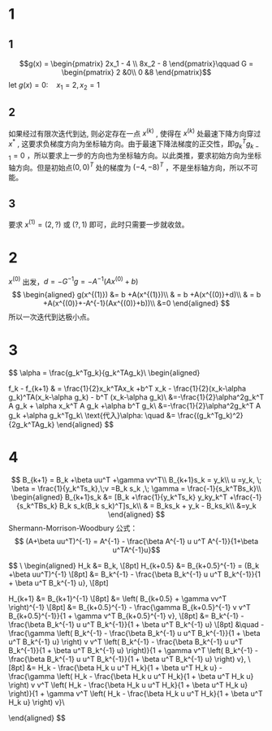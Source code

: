 # 1
## 1
$$g(x) = \begin{pmatrix} 2x_1 - 4 \\ 8x_2 - 8 \end{pmatrix}\qquad G = \begin{pmatrix} 2 &0\\ 0 &8 \end{pmatrix}$$
let $g(x) = 0 :\quad x_1 = 2, x_2 =1$

## 2
如果经过有限次迭代到达, 则必定存在一点 $x^{(k)}$ , 使得在 $x^{(k)}$ 处最速下降方向穿过 $x^*$ ,  这要求负梯度方向为坐标轴方向。由于最速下降法梯度的正交性，即$g_k^Tg_{k-1} = 0$ ，所以要求上一步的方向也为坐标轴方向。以此类推，要求初始方向为坐标轴方向。但是初始点$(0,0)^T$ 处的梯度为 $(-4,-8)^T$ ，不是坐标轴方向，所以不可能。

## 3
要求 $x^{(1)} = (2,?)$ 或 $(?,1)$ 即可，此时只需要一步就收敛。

# 2
$x^{(0)}$ 出发，$d = -G^{-1}g = -A^{-1}(Ax^{(0)}+b)$
$$
\begin{aligned}
g(x^{(1)}) &= b +A(x^{(1)})\\
& = b +A(x^{(0)}+d)\\
& = b +A(x^{(0)}+-A^{-1}(Ax^{(0)}+b))\\
&=0
\end{aligned}
$$
所以一次迭代到达极小点。

# 3

$$
\alpha = \frac{g_k^Tg_k}{g_k^TAg_k}\\
\begin{aligned}

f_k - f_{k+1} & = \frac{1}{2}x_k^TAx_k +b^T x_k - \frac{1}{2}(x_k-\alpha g_k)^TA(x_k-\alpha g_k) - b^T (x_k-\alpha g_k)\\
&=-\frac{1}{2}\alpha^2g_k^T A g_k + \alpha x_k^T A g_k +\alpha b^T g_k\\
&=-\frac{1}{2}\alpha^2g_k^T A g_k +\alpha g_k^Tg_k\\
\text{代入}\alpha: \quad &= \frac{(g_k^Tg_k)^2}{2g_k^TAg_k}
\end{aligned}
$$

# 4
$$
B_{k+1} = B_k +\beta uu^T +\gamma vv^T\\
B_{k+1}s_k = y_k\\
u =y_k, \; \beta = \frac{1}{y_k^Ts_k},\;v =B_k s_k ,\; \gamma = \frac{-1}{s_k^TBs_k}\\
\begin{aligned}
B_{k+1}s_k &= [B_k +\frac{1}{y_k^Ts_k} y_ky_k^T +\frac{-1}{s_k^TBs_k} B_k s_k(B_k s_k)^T]s_k\\
& = B_ks_k + y_k - B_ks_k\\
&=y_k
\end{aligned}
$$
Shermann-Morrison-Woodbury 公式：
$$
(A+\beta uu^T)^{-1} = A^{-1} - \frac{\beta A^{-1} u u^T A^{-1}}{1+\beta u^TA^{-1}u}$$

$$
\\
\begin{aligned}
H_k &= B_k, \\[8pt]
H_{k+0.5} &= B_{k+0.5}^{-1} = (B_k +\beta uu^T)^{-1} \\[8pt]
&= B_k^{-1} - \frac{\beta B_k^{-1} u u^T B_k^{-1}}{1 + \beta u^T B_k^{-1} u}, \\[8pt]



H_{k+1} &= B_{k+1}^{-1} \\[8pt]
&= \left( B_{k+0.5} + \gamma vv^T \right)^{-1} \\[8pt]
&= B_{k+0.5}^{-1} - \frac{\gamma B_{k+0.5}^{-1} v v^T B_{k+0.5}^{-1}}{1 + \gamma v^T B_{k+0.5}^{-1} v}, \\[8pt]
&= B_k^{-1} - \frac{\beta B_k^{-1} u u^T B_k^{-1}}{1 + \beta u^T B_k^{-1} u} \\[8pt]
&\quad - \frac{\gamma \left( B_k^{-1} - \frac{\beta B_k^{-1} u u^T B_k^{-1}}{1 + \beta u^T B_k^{-1} u} \right) v v^T \left( B_k^{-1} - \frac{\beta B_k^{-1} u u^T B_k^{-1}}{1 + \beta u^T B_k^{-1} u} \right)}{1 + \gamma v^T \left( B_k^{-1} - \frac{\beta B_k^{-1} u u^T B_k^{-1}}{1 + \beta u^T B_k^{-1} u} \right) v}, \\[8pt]
&= H_k - \frac{\beta H_k u u^T H_k}{1 + \beta u^T H_k u} - \frac{\gamma \left( H_k - \frac{\beta H_k u u^T H_k}{1 + \beta u^T H_k u} \right) v v^T \left( H_k - \frac{\beta H_k u u^T H_k}{1 + \beta u^T H_k u} \right)}{1 + \gamma v^T \left( H_k - \frac{\beta H_k u u^T H_k}{1 + \beta u^T H_k u} \right) v}\\

\end{aligned}
$$


